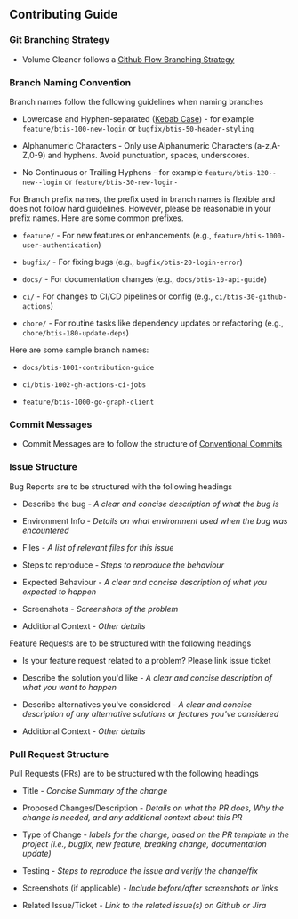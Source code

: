 
## Contributing Guide

### Git Branching Strategy

- Volume Cleaner follows a [Github Flow Branching Strategy](https://www.gitkraken.com/learn/git/best-practices/git-branch-strategy#github-flow-branch-strategy)

### Branch Naming Convention

Branch names follow the following guidelines when naming branches

- Lowercase and Hyphen-separated ([Kebab Case](https://developer.mozilla.org/en-US/docs/Glossary/Kebab_case)) - for example `feature/btis-100-new-login` or `bugfix/btis-50-header-styling`

- Alphanumeric Characters - Only use Alphanumeric Characters (a-z,A-Z,0-9) and hyphens. Avoid punctuation, spaces, underscores.

- No Continuous or Trailing Hyphens - for example `feature/btis-120--new--login` or `feature/btis-30-new-login-` 


For Branch prefix names, the prefix used in branch names is flexible and does not follow hard guidelines. However, please be reasonable in your prefix names. Here are some common prefixes.

- `feature/` - For new features or enhancements (e.g., `feature/btis-1000-user-authentication`)

- `bugfix/` - For fixing bugs (e.g., `bugfix/btis-20-login-error`)

- `docs/` - For documentation changes (e.g., `docs/btis-10-api-guide`)

- `ci/` - For changes to CI/CD pipelines or config (e.g., `ci/btis-30-github-actions`)

- `chore/` - For routine tasks like dependency updates or refactoring (e.g., `chore/btis-180-update-deps`)

Here are some sample branch names:

- `docs/btis-1001-contribution-guide`

- `ci/btis-1002-gh-actions-ci-jobs`

- `feature/btis-1000-go-graph-client`

### Commit Messages

- Commit Messages are to follow the structure of [Conventional Commits](https://www.conventionalcommits.org/en/v1.0.0/#specification)

### Issue Structure

Bug Reports are to be structured with the following headings

- Describe the bug - _A clear and concise description of what the bug is_ 

- Environment Info - _Details on what environment used when the bug was encountered_

- Files - _A list of relevant files for this issue_

- Steps to reproduce - _Steps to reproduce the behaviour_

- Expected Behaviour - _A clear and concise description of what you expected to happen_

- Screenshots - _Screenshots of the problem_

- Additional Context - _Other details_ 

Feature Requests are to be structured with the following headings

- Is your feature request related to a problem? Please link issue ticket

- Describe the solution you'd like - _A clear and concise description of what you want to happen_

- Describe alternatives you've considered - _A clear and concise description of any alternative solutions or features you've considered_

- Additional Context - _Other details_

### Pull Request Structure

Pull Requests (PRs) are to be structured with the following headings

- Title - _Concise Summary of the change_

- Proposed Changes/Description - _Details on what the PR does, Why the change is needed, and any additional context about this PR_

- Type of Change - _labels for the change, based on the PR template in the project (i.e., bugfix, new feature, breaking change, documentation update)_

- Testing - _Steps to reproduce the issue and verify the change/fix_

- Screenshots (if applicable) - _Include before/after screenshots or links_

- Related Issue/Ticket - _Link to the related issue(s) on Github or Jira_
